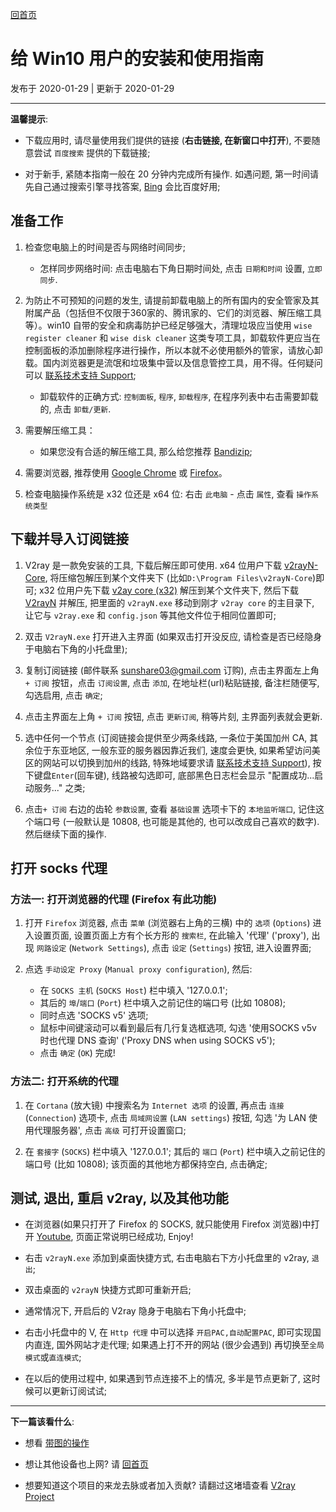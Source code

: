 [回首页](../index.md)

# 给 Win10 用户的安装和使用指南

发布于 2020-01-29 | 更新于 2020-01-29

---

**温馨提示**: 

- 下载应用时, 请尽量使用我们提供的链接 (**右击链接, 在新窗口中打开**), 不要随意尝试 `百度搜索` 提供的下载链接; 

- 对于新手, 紧随本指南一般在 20 分钟内完成所有操作. 如遇问题, 第一时间请先自己通过搜索引擎寻找答案, [Bing](https://bing.com) 会比百度好用;

## 准备工作
1. 检查您电脑上的时间是否与网络时间同步;
    - 怎样同步网络时间: 点击电脑右下角日期时间处, 点击 `日期和时间` 设置, `立即同步`.

2. 为防止不可预知的问题的发生, 请提前卸载电脑上的所有国内的安全管家及其附属产品（包括但不仅限于360家的、腾讯家的、它们的浏览器、解压缩工具等）。win10 自带的安全和病毒防护已经足够强大，清理垃圾应当使用 `wise register cleaner` 和 `wise disk cleaner` 这类专项工具，卸载软件更应当在控制面板的添加删除程序进行操作，所以本就不必使用额外的管家，请放心卸载。国内浏览器更是流氓和垃圾集中营以及信息管控工具，用不得。任何疑问可以 [联系技术支持 Support](../posts/Support.md);
    - 卸载软件的正确方式:  `控制面板`, `程序`, `卸载程序`, 在程序列表中右击需要卸载的, 点击 `卸载/更新`.

3. 需要解压缩工具：
    - 如果您没有合适的解压缩工具, 那么给您推荐 [Bandizip](https://tw.bandisoft.com/bandizip/);

4. 需要浏览器, 推荐使用 [Google Chrome](https://www.google.com/chrome/index.html) 或 [Firefox](https://www.mozilla.org/zh-TW/firefox/)。

5. 检查电脑操作系统是 x32 位还是 x64 位: 右击 `此电脑` - 点击 `属性`, 查看 `操作系统类型`

## 下载并导入订阅链接
1. V2ray 是一款免安装的工具, 下载后解压即可使用. x64 位用户下载 [v2rayN-Core](https://github.com/2dust/v2rayN/releases/download/3.7/v2rayN-Core.zip), 将压缩包解压到某个文件夹下 (比如`D:\Program Files\v2rayN-Core`)即可; x32 位用户先下载 [v2ay core (x32)](https://github.com/v2ray/v2ray-core/releases/download/v4.22.1/v2ray-windows-32.zip) 解压到某个文件夹下, 然后下载 [V2rayN](https://github.com/2dust/v2rayN/releases/download/3.7/v2rayN.zip) 并解压, 把里面的 `v2rayN.exe` 移动到刚才 `v2ray core` 的主目录下, 让它与 `v2ray.exe` 和 `config.json` 等其他文件位于相同位置即可;

2. 双击 `V2rayN.exe` 打开进入主界面 (如果双击打开没反应, 请检查是否已经隐身于电脑右下角的小托盘里);

3. 复制订阅链接 (邮件联系 sunshare03@gmail.com 订购), 点击主界面左上角 `+ 订阅` 按钮，点击 `订阅设置`, 点击 `添加`, 在地址栏(url)粘贴链接, 备注栏随便写, 勾选启用, 点击 `确定`; 

4. 点击主界面左上角 `+ 订阅` 按钮, 点击 `更新订阅`, 稍等片刻, 主界面列表就会更新. 

5. 选中任何一个节点 (订阅链接会提供至少两条线路, 一条位于美国加州 CA, 其余位于东亚地区, 一般东亚的服务器因靠近我们, 速度会更快, 如果希望访问美区的网站可以切换到加州的线路, 特殊地域要求请 [联系技术支持 Support](posts/Support.md)), 按下键盘`Enter`(回车键), 线路被勾选即可, 底部黑色日志栏会显示 "配置成功...启动服务..." 之类;

6. 点击`+ 订阅` 右边的齿轮 `参数设置`, 查看 `基础设置` 选项卡下的 `本地监听端口`, 记住这个端口号 (一般默认是 10808, 也可能是其他的, 也可以改成自己喜欢的数字). 然后继续下面的操作.

## 打开 socks 代理
### 方法一: 打开浏览器的代理 (Firefox 有此功能)
1. 打开 `Firefox` 浏览器, 点击 `菜单` (浏览器右上角的三横) 中的 `选项` (`Options`) 进入设置页面, 设置页面上方有个长方形的 `搜索栏`, 在此输入 '代理' ('proxy'), 出现 `网路设定` (`Network Settings`), 点击 `设定` (`Settings`) 按钮, 进入设置界面;

2. 点选 `手动设定 Proxy` (`Manual proxy configuration`), 然后:
    - 在 `SOCKS 主机` (`SOCKS Host`) 栏中填入 '127.0.0.1'; 
    - 其后的 `埠`/`端口` (`Port`) 栏中填入之前记住的端口号 (比如 10808);
    - 同时点选 'SOCKS v5' 选项;
    - 鼠标中间键滚动可以看到最后有几行复选框选项, 勾选 '使用SOCKS v5v 时也代理 DNS 查询' ('Proxy DNS when using SOCKS v5');
    - 点击 `确定` (`OK`) 完成!
    
### 方法二: 打开系统的代理
1. 在 `Cortana` (放大镜) 中搜索名为 `Internet 选项` 的设置, 再点击 `连接` (`Connection`) 选项卡, 点击 `局域网设置` (`LAN settings`) 按钮, 勾选 '为 LAN 使用代理服务器', 点击 `高级` 可打开设置窗口;

2. 在 `套接字` (`SOCKS`) 栏中填入 '127.0.0.1'; 其后的 `端口` (`Port`) 栏中填入之前记住的端口号 (比如 10808); 该页面的其他地方都保持空白, 点击确定;

## 测试, 退出, 重启 v2ray, 以及其他功能

- 在浏览器(如果只打开了 Firefox 的 SOCKS, 就只能使用 Firefox 浏览器)中打开 [Youtube](https://youtube.com), 页面正常说明已经成功, Enjoy!

- 右击 `v2rayN.exe` 添加到桌面快捷方式, 右击电脑右下方小托盘里的 v2ray, `退出`;

- 双击桌面的 `v2rayN` 快捷方式即可重新开启;

- 通常情况下, 开启后的 V2ray 隐身于电脑右下角小托盘中; 

- 右击小托盘中的 V, 在 `Http 代理` 中可以选择 `开启PAC,自动配置PAC`, 即可实现国内直连, 国外网站才走代理; 如果遇上打不开的网站 (很少会遇到) 再切换至`全局模式`或`直连模式`;

- 在以后的使用过程中, 如果遇到节点连接不上的情况, 多半是节点更新了, 这时候可以更新订阅试试;

---

**下一篇该看什么**: 

- 想看 [带图的操作](https://book.v2rayx.org/)

- 想让其他设备也上网? 请 [回首页](../index.md)

- 想要知道这个项目的来龙去脉或者加入贡献? 请翻过这堵墙查看 [V2ray Project](https://www.v2ray.com/)

